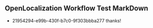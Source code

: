 ## OpenLocalization Workflow Test MarkDown
* 21954294-e99b-430f-b7c0-9f303bbba277 thanks!

<!--HONumber=Aug16_HO1-->


